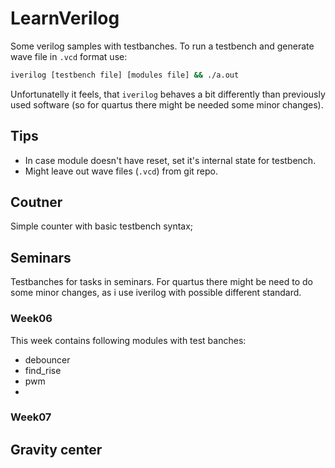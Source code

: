 # LearnVerilog
Some verilog samples with testbanches.
To run a testbench and generate wave file in `.vcd` format use:

```sh
iverilog [testbench file] [modules file] && ./a.out
```

Unfortunatelly it feels, that `iverilog` behaves a bit differently than previously
used software (so for quartus there might be needed some minor changes).

## Tips
 - In case module doesn't have reset, set it's internal state for testbench.
 - Might leave out wave files (`.vcd`) from git repo.


## Coutner
Simple counter with basic testbench syntax;

## Seminars
Testbanches for tasks in seminars.
For quartus there might be need to do some minor changes,
as i use iverilog with possible different standard.

### Week06
This week contains following modules with test banches:
 - debouncer
 - find\_rise
 - pwm
 -

### Week07

## Gravity center
